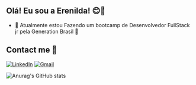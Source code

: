 ## Olá! Eu sou a Erenilda! 😊👋

- 🌱 Atualmente estou Fazendo um bootcamp de Desenvolvedor FullStack jr pela Generation Brasil 🚀

## Contact me 🤝 

[![LinkedIn](https://img.shields.io/badge/LinkedIn-0077B5?style=for-the-badge&logo=linkedin&logoColor=white)](https://www.linkedin.com/in/erenilda-tavares-55b2861b4/)
[![Gmail](https://img.shields.io/badge/Gmail-D14836?style=for-the-badge&logo=gmail&logoColor=white)](mailto:erenyldajsilva@gmail.com)


![Anurag's GitHub stats](https://github-readme-stats.vercel.app/api?username=ErenildaTavares&show_icons=true&theme=dracula)



